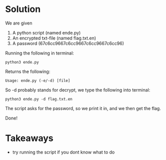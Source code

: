 # Solution

We are given
 
 1. A python script (named ende.py)
 2. An encrypted txt-file (named flag.txt.en)
 3. A password (67c6cc9667c6cc9667c6cc9667c6cc96)

Running the following in terminal:

    python3 ende.py
    
Returns the following:

    Usage: ende.py (-e/-d) [file]
    
So -d probably stands for decrypt, we type the following into terminal:

    python3 ende.py -d flag.txt.en

The script asks for the password, so we print it in, and we then get the flag.

Done!

# Takeaways

- try running the script if you dont know what to do
